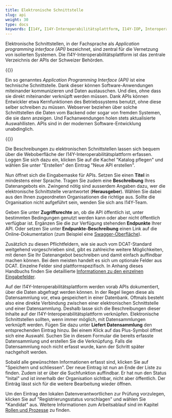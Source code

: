 ```yaml
---
title: Elektronische Schnittstelle
slug: api
weight: 30
type: docs
keywords: [I14Y, I14Y-Interoperabilitätsplattform, I14Y-IOP, Interoperabilität, API, Erfassen, Erfassung, Inventar, Elektronische Schnittstellen, Application Programming Interface]
---
```


Elektronische Schnittstellen, in der Fachsprache als _Application programming interface (API)_ bezeichnet, sind zentral für die Vernetzung von isolierten Systemen. Die I14Y-Interoperabilitätsplattform ist das zentrale Verzeichnis der APIs der Schweizer Behörden.  

{{<alert title="Was ist eine API?" color="info">}}

Ein so genanntes _Application Programming Interface (API)_ ist eine technische Schnittstelle. Dank dieser können Software-Anwendungen miteinander kommunizieren und Daten austauschen. Und dies, ohne dass sie direkt miteinander verknüpft werden müssen. Dank APIs können Entwickler etwa Kernfunktionen des Betriebssystems benutzt, ohne diese selber schreiben zu müssen. Webserver beziehen über solche Schnittstellen die Daten vom Backend oder sogar von fremden Systemen, die sie dann anzeigen. Und Fachanwendungen holen stets aktualisierte Auswahllisten. APIs sind in der modernen Software-Entwicklung unabdinglich. 

{{</alert>}}

Die Beschreibungen zu elektronischen Schnittstellen lassen sich bequem über die Weboberfläche der I14Y-Interoperabilitätsplattform erfassen. Loggen Sie sich dazu ein, klicken Sie auf die Kachel "Katalog pflegen" und wählen Sie unter "Erstellen" den Eintrag "Neue API erstellen". 

Nun öffnet sich die Eingabemaske für APIs. Setzen Sie einen __Titel__ in mindestens einer Sprache. Tragen Sie zudem eine __Beschreibung__ Ihres Datenangebots ein. Zwingend nötig sind ausserdem Angaben dazu, wer die elektronische Schnittstelle verantwortet (__Herausgeber__). Wählen Sie dabei aus den Ihnen zugeordneten Organisationen die richtige aus. Sollte die Organisation nicht aufgeführt sein, wenden Sie sich ans I14Y-Team. 

Geben Sie unter __Zugriffsrechte__ an, ob die API öffentlich ist, unter bestimmten Bedingungen genutzt werden kann oder aber nicht öffentlich verfügbar ist. Ergänzen Sie die zur Verfügung stehenden __Endpunkte__ Ihrer API. Oder setzen Sie unter __Endpunkte-Beschreibung__ einen Link auf die Online-Dokumentation (zum Beispiel eine [Swagger-Oberfläche](/de/7_glossar#swagger)).

Zusätzlich zu diesen Pflichtfeldern, wie sie auch vom DCAT-Standard weitgehend vorgeschrieben sind, gibt es zahlreiche weitere Möglichkeiten, mit denen Sie Ihr Datenangebot beschreiben und damit einfach auffindbar machen können. Bei dem meisten handelt es sich um optionale Felder aus DCAT. Einzelne Felder sind plattformspezifisch. In Anhang dieses Handbuchs finden Sie detaillierte [Informationen zu den einzelnen Eingabefelder](/de/6_anhang/1_eingabefelder#elektronische-schnittstelle).

Auf der I14Y-Interoperabilitätsplattform werden vorab APIs dokumentiert, über die Daten abgefragt werden können. In der Regel liegen diese als Datensammlung vor, etwa gespeichert in einer Datenbank. Oftmals besteht also eine direkte Verbindung zwischen einer elektronischen Schnittstelle und einer Datensammlung. Deshalb lasse sich die Beschreibungen dieser Inhalte auf der I14Y-Interoperabilitätsplattform verknüpfen. Elektronische Schnittstellen sollten, wenn immer möglich, mit Datensammlungen verknüpft werden. Fügen Sie dazu unter __Liefert Datensammlung__ den  entsprechenden Eintrag hinzu. Bei einem Klick auf das Plus-Symbol öffnet sich eine Auswahl. Suchen Sie in diesem Formular die bereits erfasste Datensammlung und erstellen Sie die Verknüpfung. Falls die Datensammlung noch nicht erfasst wurde, kann der Schritt später nachgeholt werden.  

Sobald alle gewünschten Informationen erfasst sind, klicken Sie auf "Speichern und schliessen". Der neue Eintrag ist nun an Ende der Liste zu finden. Zudem ist er über die Suchfunktion auffindbar. Er hat nun den Status "Inital" und ist innerhalb der Organisation sichtbar, nicht aber öffentlich. Der Einträg lässt sich für die weitere Bearbeitung wieder öffnen. 

Um den Eintrag den lokalen Datenverantwortlichen zur Prüfung vorzulegen, klicken Sie auf "Registrierungsstatus vorschlagen" und wählen Sie "Kandidat" aus. Weitere Informationen zum Arbeitsablauf sind im Kapitel [Rollen und Prozesse](/de/2_rollen_prozesse/2_workflow/) zu finden.  